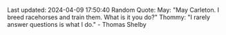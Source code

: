 Last updated: 2024-04-09 17:50:40
Random Quote: May: "May Carleton. I breed racehorses and train them. What is it you do?"
Thommy: "I rarely answer questions is what I do." - Thomas Shelby
